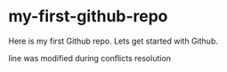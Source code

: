 # my-first-github-repo
Here is my first Github repo. Lets get started with Github.

line was modified during conflicts resolution